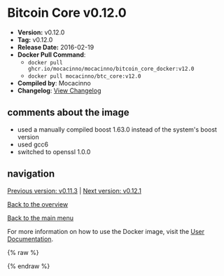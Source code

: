 # Bitcoin Core v0.12.0

- **Version:** v0.12.0
- **Tag:** v0.12.0
- **Release Date:** 2016-02-19
- **Docker Pull Command**:
  - `docker pull ghcr.io/mocacinno/mocacinno/bitcoin_core_docker:v12.0`
  - `docker pull mocacinno/btc_core:v12.0`
- **Compiled by**: Mocacinno
- **Changelog**: [View Changelog](https://github.com/bitcoin/bitcoin/blob/v0.12.0/doc/release-notes.md)

## comments about the image

- used a manually compiled boost 1.63.0 instead of the system's boost version
- used gcc6
- switched to openssl 1.0.0

## navigation

[Previous version: v0.11.3](./v11.3.md) | [Next version: v0.12.1](./v12.1.md)

[Back to the overview](./Readme.md)

[Back to the main menu](../Readme.md)

For more information on how to use the Docker image, visit the [User Documentation](../userdocs/Readme.md).

<!-- Google tag (gtag.js) -->
{% raw %}
<script async src="https://www.googletagmanager.com/gtag/js?id=G-BPC6NC6FF9"></script>
<script>
  window.dataLayer = window.dataLayer || [];
  function gtag(){dataLayer.push(arguments);}
  gtag('js', new Date());
  gtag('config', 'G-BPC6NC6FF9');
</script>
{% endraw %}
